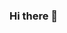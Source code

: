 ### Hi there 👋
<!--
- 😄 I am studying at [CSEE of HNU](http://csee.hnu.edu.cn/) in the first year of my Master's degree. 

- 🌱 I am studying under [Prof. Chen](http://csee.hnu.edu.cn/people/chenhaojk) and I am a member of SST(System Security Team) in [AIM Lab](http://aimlab.org).

- 🔭 I’m currently working on a CVD(Cloud Virtual Desktop) System.
-->
